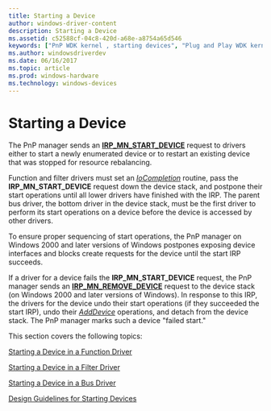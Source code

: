 ```yaml
---
title: Starting a Device
author: windows-driver-content
description: Starting a Device
ms.assetid: c52588cf-04c8-420d-a68e-a8754a65d546
keywords: ["PnP WDK kernel , starting devices", "Plug and Play WDK kernel , starting devices", "starting PnP devices", "DispatchPnP routine", "IoCompletion routine", "failed starts WDK PnP"]
ms.author: windowsdriverdev
ms.date: 06/16/2017
ms.topic: article
ms.prod: windows-hardware
ms.technology: windows-devices
---
```


# Starting a Device





The PnP manager sends an [**IRP\_MN\_START\_DEVICE**](https://msdn.microsoft.com/library/windows/hardware/ff551749) request to drivers either to start a newly enumerated device or to restart an existing device that was stopped for resource rebalancing.

Function and filter drivers must set an [*IoCompletion*](https://msdn.microsoft.com/library/windows/hardware/ff548354) routine, pass the **IRP\_MN\_START\_DEVICE** request down the device stack, and postpone their start operations until all lower drivers have finished with the IRP. The parent bus driver, the bottom driver in the device stack, must be the first driver to perform its start operations on a device before the device is accessed by other drivers.

To ensure proper sequencing of start operations, the PnP manager on Windows 2000 and later versions of Windows postpones exposing device interfaces and blocks create requests for the device until the start IRP succeeds.

If a driver for a device fails the **IRP\_MN\_START\_DEVICE** request, the PnP manager sends an [**IRP\_MN\_REMOVE\_DEVICE**](https://msdn.microsoft.com/library/windows/hardware/ff551738) request to the device stack (on Windows 2000 and later versions of Windows). In response to this IRP, the drivers for the device undo their start operations (if they succeeded the start IRP), undo their [*AddDevice*](https://msdn.microsoft.com/library/windows/hardware/ff540521) operations, and detach from the device stack. The PnP manager marks such a device "failed start."

This section covers the following topics:

[Starting a Device in a Function Driver](starting-a-device-in-a-function-driver.md)

[Starting a Device in a Filter Driver](starting-a-device-in-a-filter-driver.md)

[Starting a Device in a Bus Driver](starting-a-device-in-a-bus-driver.md)

[Design Guidelines for Starting Devices](design-guidelines-for-starting-devices.md)

 

 




